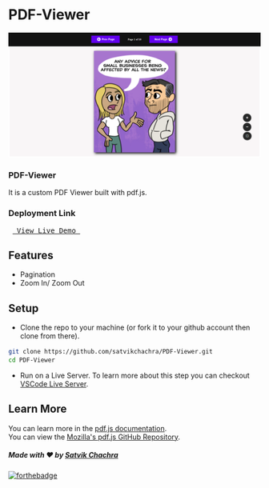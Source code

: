# PDF-Viewer

<img src="img/screenshot.png"></img>
### PDF-Viewer
It is a custom PDF Viewer built with pdf.js.

### Deployment Link
<pre> <a href="https://pdf-viewer.satvikchachra.now.sh/"> View Live Demo </a> </pre>

## Features
* Pagination
* Zoom In/ Zoom Out

## Setup

* Clone the repo to your machine (or fork it to your github account then clone from there).
```bash
git clone https://github.com/satvikchachra/PDF-Viewer.git
cd PDF-Viewer
```

* Run on a Live Server.
To learn more about this step you can checkout [VSCode Live Server](https://ritwickdey.github.io/vscode-live-server/).

## Learn More

You can learn more in the [pdf.js documentation](https://mozilla.github.io/pdf.js/).
<br>
You can view the [Mozilla's pdf.js GitHub Repository](https://github.com/mozilla/pdf.js).


##### Made with ♥ by <a href="https://github.com/satvikchachra">Satvik Chachra</a>

[![forthebadge](https://forthebadge.com/images/badges/built-with-love.svg)](https://github.com/satvikchachra)

